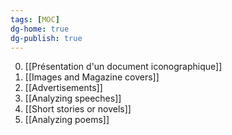 ```yaml
---
tags: [MOC] 
dg-home: true
dg-publish: true
---
```

0. [[Présentation d'un document iconographique]]
1. [[Images and Magazine covers]]
2. [[Advertisements]]
3. [[Analyzing speeches]]
4. [[Short stories or novels]]
5. [[Analyzing poems]]
